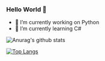 ### Hello World 👋

- 🔭 I’m currently working on Python
- 🌱 I’m currently learning C#

![Anurag's github stats](https://github-readme-stats-git-master-littlenightmare.vercel.app/api?username=LittleNightmare&show_icons=true&count_private=true)

[![Top Langs](https://github-readme-stats-git-master-littlenightmare.vercel.app/api/top-langs/?username=LittleNightmare&hide=javascript,html,css)](https://github.com/LittleNightmare/github-readme-stats)

<!--
**LittleNightmare/LittleNightmare** is a ✨ _special_ ✨ repository because its `README.md` (this file) appears on your GitHub profile.

Here are some ideas to get you started:

- 🔭 I’m currently working on ...
- 🌱 I’m currently learning ...
- 👯 I’m looking to collaborate on ...
- 🤔 I’m looking for help with ...
- 💬 Ask me about ...
- 📫 How to reach me: ...
- 😄 Pronouns: ...
- ⚡ Fun fact: ...
-->
